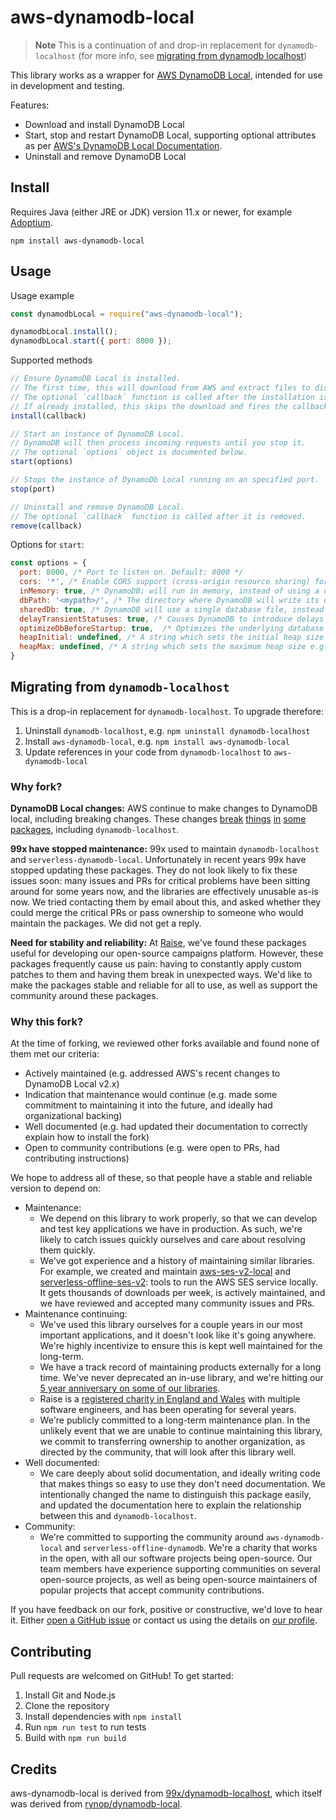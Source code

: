 # aws-dynamodb-local

> **Note**
> This is a continuation of and drop-in replacement for `dynamodb-localhost`
> (for more info, see [migrating from dynamodb localhost](#migrating-from-dynamodb-localhost))

This library works as a wrapper for [AWS DynamoDB Local](https://docs.aws.amazon.com/amazondynamodb/latest/developerguide/DynamoDBLocal.html), intended for use in development and testing.

Features:
- Download and install DynamoDB Local
- Start, stop and restart DynamoDB Local, supporting optional attributes as per [AWS's DynamoDB Local Documentation](http://docs.aws.amazon.com/amazondynamodb/latest/developerguide/DynamoDBLocal.html).
- Uninstall and remove DynamoDB Local

## Install

Requires Java (either JRE or JDK) version 11.x or newer, for example [Adoptium](https://adoptium.net/).

`npm install aws-dynamodb-local`

## Usage

Usage example

```js
const dynamodbLocal = require("aws-dynamodb-local");

dynamodbLocal.install();
dynamodbLocal.start({ port: 8000 });
```

Supported methods

```ts
// Ensure DynamoDB Local is installed.
// The first time, this will download from AWS and extract files to disk.
// The optional `callback` function is called after the installation is ready to use.
// If already installed, this skips the download and fires the callback immediately.
install(callback)

// Start an instance of DynamoDB Local.
// DynamoDB will then process incoming requests until you stop it.
// The optional `options` object is documented below.
start(options)

// Stops the instance of DynamoDb Local running on an specified port.
stop(port)

// Uninstall and remove DynamoDB Local.
// The optional `callback` function is called after it is removed.
remove(callback)
```

Options for `start`:

```js
const options = {
  port: 8000, /* Port to listen on. Default: 8000 */
  cors: '*', /* Enable CORS support (cross-origin resource sharing) for JavaScript. You must provide a comma-separated "allow" list of specific domains. The default setting for cors is an asterisk (*), which allows public access. */
  inMemory: true, /* DynamoDB; will run in memory, instead of using a database file. When you stop DynamoDB;, none of the data will be saved. Note that you cannot specify both dbPath and inMemory at once. */
  dbPath: '<mypath>/', /* The directory where DynamoDB will write its database file. If you do not specify this option, the file will be written to the current directory. Note that you cannot specify both dbPath and inMemory at once. For the path, current working directory is <projectroot>/node_modules/dynamodb-localhost/dynamodb. For example to create <projectroot>/node_modules/dynamodb-localhost/dynamodb/<mypath> you should specify '<mypath>/' with a forward slash at the end. */
  sharedDb: true, /* DynamoDB will use a single database file, instead of using separate files for each credential and region. If you specify sharedDb, all DynamoDB clients will interact with the same set of tables regardless of their region and credential configuration. */
  delayTransientStatuses: true, /* Causes DynamoDB to introduce delays for certain operations. DynamoDB can perform some tasks almost instantaneously, such as create/update/delete operations on tables and indexes; however, the actual DynamoDB service requires more time for these tasks. Setting this parameter helps DynamoDB simulate the behavior of the Amazon DynamoDB web service more closely. (Currently, this parameter introduces delays only for global secondary indexes that are in either CREATING or DELETING status.) */
  optimizeDbBeforeStartup: true,  /* Optimizes the underlying database tables before starting up DynamoDB on your computer. You must also specify -dbPath when you use this parameter. */
  heapInitial: undefined, /* A string which sets the initial heap size e.g., heapInitial: '2048m'. This is input to the java -Xms argument */
  heapMax: undefined, /* A string which sets the maximum heap size e.g., heapMax: '1g'. This is input to the java -Xmx argument */
}
```

## Migrating from `dynamodb-localhost`

This is a drop-in replacement for `dynamodb-localhost`. To upgrade therefore:

1. Uninstall `dynamodb-localhost`, e.g. `npm uninstall dynamodb-localhost`
2. Install `aws-dynamodb-local`, e.g. `npm install aws-dynamodb-local`
3. Update references in your code from `dynamodb-localhost` to `aws-dynamodb-local`

### Why fork?

**DynamoDB Local changes:** AWS continue to make changes to DynamoDB local, including breaking changes. These changes [break](https://github.com/99x/dynamodb-localhost/issues/79) [things](https://github.com/99x/dynamodb-localhost/issues/83) [in](https://github.com/99x/serverless-dynamodb-local/issues/297) [some](https://github.com/99x/serverless-dynamodb-local/issues/294) [packages](https://github.com/99x/dynamodb-localhost/issues/62), including `dynamodb-localhost`.

**99x have stopped maintenance:** 99x used to maintain `dynamodb-localhost` and `serverless-dynamodb-local`. Unfortunately in recent years 99x have stopped updating these packages. They do not look likely to fix these issues soon: many issues and PRs for critical problems have been sitting around for some years now, and the libraries are effectively unusable as-is now. We tried contacting them by email about this, and asked whether they could merge the critical PRs or pass ownership to someone who would maintain the packages. We did not get a reply.

**Need for stability and reliability:** At [Raise](https://github.com/raisenational), we've found these packages useful for developing our open-source campaigns platform. However, these packages frequently cause us pain: having to constantly apply custom patches to them and having them break in unexpected ways. We'd like to make the packages stable and reliable for all to use, as well as support the community around these packages.

### Why this fork?

At the time of forking, we reviewed other forks available and found none of them met our criteria:

- Actively maintained (e.g. addressed AWS's recent changes to DynamoDB Local v2.x)
- Indication that maintenance would continue (e.g. made some commitment to maintaining it into the future, and ideally had organizational backing)
- Well documented (e.g. had updated their documentation to correctly explain how to install the fork)
- Open to community contributions (e.g. were open to PRs, had contributing instructions)

We hope to address all of these, so that people have a stable and reliable version to depend on:

- Maintenance:
  - We depend on this library to work properly, so that we can develop and test key applications we have in production. As such, we're likely to catch issues quickly ourselves and care about resolving them quickly.
  - We've got experience and a history of maintaining similar libraries. For example, we created and maintain [aws-ses-v2-local](https://github.com/domdomegg/aws-ses-v2-local) and [serverless-offline-ses-v2](https://github.com/domdomegg/serverless-offline-ses-v2): tools to run the AWS SES service locally. It gets thousands of downloads per week, is actively maintained, and we have reviewed and accepted many community issues and PRs.
- Maintenance continuing:
  - We've used this library ourselves for a couple years in our most important applications, and it doesn't look like it's going anywhere. We're highly incentivize to ensure this is kept well maintained for the long-term.
  - We have a track record of maintaining products externally for a long time. We've never deprecated an in-use library, and we're hitting our [5 year anniversary on some of our libraries](https://github.com/domdomegg/halifax-share-dealing-sdk).
  - Raise is a [registered charity in England and Wales](https://register-of-charities.charitycommission.gov.uk/charity-search/-/charity-details/5208930) with multiple software engineers, and has been operating for several years.
  - We're publicly committed to a long-term maintenance plan. In the unlikely event that we are unable to continue maintaining this library, we commit to transferring ownership to another organization, as directed by the community, that will look after this library well.
- Well documented:
  - We care deeply about solid documentation, and ideally writing code that makes things so easy to use they don't need documentation. We intentionally changed the name to distinguish this package easily, and updated the documentation here to explain the relationship between this and `dynamodb-localhost`.
- Community:
  - We're committed to supporting the community around `aws-dynamodb-local` and `serverless-offline-dynamodb`. We're a charity that works in the open, with all our software projects being open-source. Our team members have experience supporting communities on several open-source projects, as well as being open-source maintainers of popular projects that accept community contributions.

If you have feedback on our fork, positive or constructive, we'd love to hear it. Either [open a GitHub issue](https://github.com/raisenational/aws-dynamodb-local/issues/new) or contact us using the details on [our profile](https://github.com/raisenational).

## Contributing

Pull requests are welcomed on GitHub! To get started:

1. Install Git and Node.js
2. Clone the repository
3. Install dependencies with `npm install`
4. Run `npm run test` to run tests
5. Build with `npm run build`

## Credits

aws-dynamodb-local is derived from [99x/dynamodb-localhost](https://github.com/99x/dynamodb-localhost), which itself was derived from [rynop/dynamodb-local](https://github.com/rynop/dynamodb-local).
